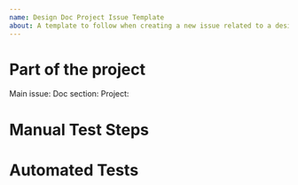 ```yaml
---
name: Design Doc Project Issue Template
about: A template to follow when creating a new issue related to a design doc project
---
```


# Part of the <Project Name> project
Main issue: <Issue Link>
Doc section: <Doc Link>
Project: <Project Link>

# <Feature Description>
<!-- Describe the section of the doc that this issue is covering, along with any relevant screenshots -->

# Manual Test Steps

# Automated Tests
